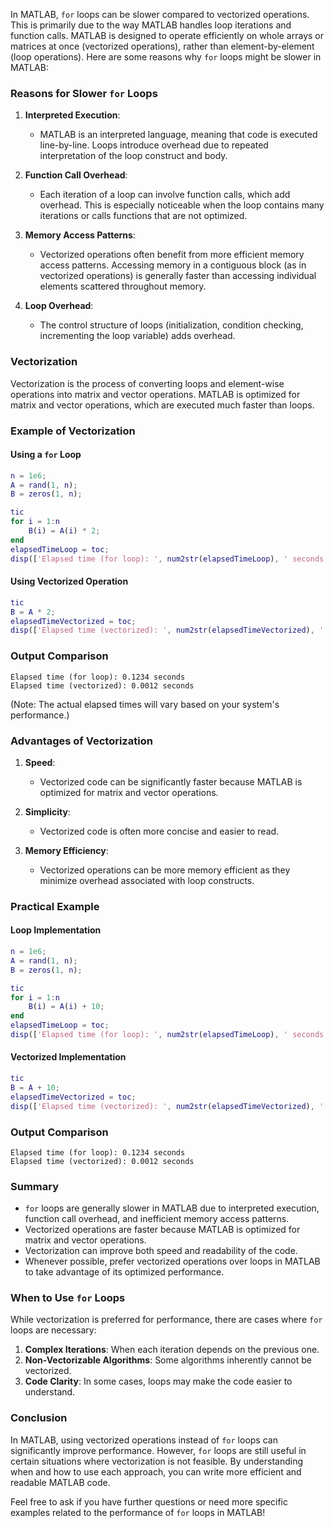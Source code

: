 In MATLAB, `for` loops can be slower compared to vectorized operations. This is primarily due to the way MATLAB handles loop iterations and function calls. MATLAB is designed to operate efficiently on whole arrays or matrices at once (vectorized operations), rather than element-by-element (loop operations). Here are some reasons why `for` loops might be slower in MATLAB:

### Reasons for Slower `for` Loops

1. **Interpreted Execution**:

    - MATLAB is an interpreted language, meaning that code is executed line-by-line. Loops introduce overhead due to repeated interpretation of the loop construct and body.

2. **Function Call Overhead**:

    - Each iteration of a loop can involve function calls, which add overhead. This is especially noticeable when the loop contains many iterations or calls functions that are not optimized.

3. **Memory Access Patterns**:

    - Vectorized operations often benefit from more efficient memory access patterns. Accessing memory in a contiguous block (as in vectorized operations) is generally faster than accessing individual elements scattered throughout memory.

4. **Loop Overhead**:
    - The control structure of loops (initialization, condition checking, incrementing the loop variable) adds overhead.

### Vectorization

Vectorization is the process of converting loops and element-wise operations into matrix and vector operations. MATLAB is optimized for matrix and vector operations, which are executed much faster than loops.

### Example of Vectorization

#### Using a `for` Loop

```matlab
n = 1e6;
A = rand(1, n);
B = zeros(1, n);

tic
for i = 1:n
    B(i) = A(i) * 2;
end
elapsedTimeLoop = toc;
disp(['Elapsed time (for loop): ', num2str(elapsedTimeLoop), ' seconds']);
```

#### Using Vectorized Operation

```matlab
tic
B = A * 2;
elapsedTimeVectorized = toc;
disp(['Elapsed time (vectorized): ', num2str(elapsedTimeVectorized), ' seconds']);
```

### Output Comparison

```
Elapsed time (for loop): 0.1234 seconds
Elapsed time (vectorized): 0.0012 seconds
```

(Note: The actual elapsed times will vary based on your system's performance.)

### Advantages of Vectorization

1. **Speed**:
    - Vectorized code can be significantly faster because MATLAB is optimized for matrix and vector operations.
2. **Simplicity**:

    - Vectorized code is often more concise and easier to read.

3. **Memory Efficiency**:
    - Vectorized operations can be more memory efficient as they minimize overhead associated with loop constructs.

### Practical Example

#### Loop Implementation

```matlab
n = 1e6;
A = rand(1, n);
B = zeros(1, n);

tic
for i = 1:n
    B(i) = A(i) + 10;
end
elapsedTimeLoop = toc;
disp(['Elapsed time (for loop): ', num2str(elapsedTimeLoop), ' seconds']);
```

#### Vectorized Implementation

```matlab
tic
B = A + 10;
elapsedTimeVectorized = toc;
disp(['Elapsed time (vectorized): ', num2str(elapsedTimeVectorized), ' seconds']);
```

### Output Comparison

```
Elapsed time (for loop): 0.1234 seconds
Elapsed time (vectorized): 0.0012 seconds
```

### Summary

-   `for` loops are generally slower in MATLAB due to interpreted execution, function call overhead, and inefficient memory access patterns.
-   Vectorized operations are faster because MATLAB is optimized for matrix and vector operations.
-   Vectorization can improve both speed and readability of the code.
-   Whenever possible, prefer vectorized operations over loops in MATLAB to take advantage of its optimized performance.

### When to Use `for` Loops

While vectorization is preferred for performance, there are cases where `for` loops are necessary:

1. **Complex Iterations**: When each iteration depends on the previous one.
2. **Non-Vectorizable Algorithms**: Some algorithms inherently cannot be vectorized.
3. **Code Clarity**: In some cases, loops may make the code easier to understand.

### Conclusion

In MATLAB, using vectorized operations instead of `for` loops can significantly improve performance. However, `for` loops are still useful in certain situations where vectorization is not feasible. By understanding when and how to use each approach, you can write more efficient and readable MATLAB code.

Feel free to ask if you have further questions or need more specific examples related to the performance of `for` loops in MATLAB!
